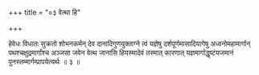 +++
title = "०३ वेत्था हि"

+++

हेवेधः विधातः सुक्रतो शोभनकर्मन् देव दानादिगुणयुक्ताग्ने त्वं यज्ञेषु दर्शपूर्णमासादियागेषु अध्वनोमहामार्गान् पथश्चक्षुद्रमार्गांश्च अञ्जसा जवेन वेत्थ जानासि हियस्मादेवं तस्मात् कारणात् यज्ञमार्गाद्धृष्टंयजमानं पुनस्तम्मार्गम्प्रापयेत्यर्थः ॥ ३ ॥